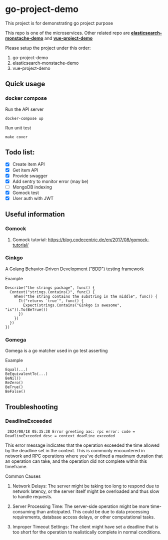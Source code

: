 # go-project-demo

This project is for demonstrating go project purpose

This repo is one of the microservices. Other related repo are <b>[elasticsearch-monstache-demo](https://github.com/alanyeung95/elasticsearch-monstache-demo)</b> and <b>[vue-project-demo](https://github.com/alanyeung95/vue-project-demo)</b>

Please setup the project under this order:

1. go-project-demo
2. elasticsearch-monstache-demo
3. vue-project-demo

## Quick usage

### docker compose

Run the API server

```
docker-compose up
```

Run unit test

```
make cover
```

## Todo list:

- [x] Create item API
- [x] Get item API
- [x] Provide swagger
- [x] Add sentry to monitor error (may be)
- [ ] MongoDB indexing
- [x] Gomock test
- [x] User auth with JWT

## Useful information

### Gomock

1.  Gomock tutorial: https://blog.codecentric.de/en/2017/08/gomock-tutorial/

### Ginkgo

A Golang Behavior-Driven Development ("BDD") testing framework

Example

```
Describe("the strings package", func() {
  Context("strings.Contains()", func() {
    When("the string contains the substring in the middle", func() {
      It("returns `true`", func() {
        Expect(strings.Contains("Ginkgo is awesome", "is")).To(BeTrue())
      })
    })
  })
})
```

### Gomega

Gomega is a go matcher used in go test asserting

Example

```
Equal(...)
BeEquivalentTo(...)
BeNil()
BeZero()
BeTrue()
BeFalse()
```

## Troubleshooting

### DeadlineExceeded

```
 2024/08/18 05:35:38 Error greeting aac: rpc error: code = DeadlineExceeded desc = context deadline exceeded
```

This error message indicates that the operation exceeded the time allowed by the deadline set in the context. This is commonly encountered in network and RPC operations where you've defined a maximum duration that an operation can take, and the operation did not complete within this timeframe.

Common Causes

1. Network Delays: The server might be taking too long to respond due to network latency, or the server itself might be overloaded and thus slow to handle requests.

2. Server Processing Time: The server-side operation might be more time-consuming than anticipated. This could be due to data processing requirements, database access delays, or other computational tasks.

3. Improper Timeout Settings: The client might have set a deadline that is too short for the operation to realistically complete in normal conditions.
